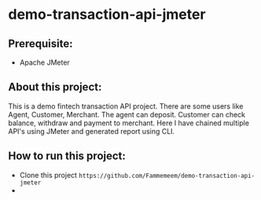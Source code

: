 # demo-transaction-api-jmeter

## Prerequisite:
- Apache JMeter

## About this project:
This is a demo fintech transaction API project. There are some users like Agent, Customer, Merchant. The agent can deposit. Customer can check balance, withdraw and payment to merchant. Here I have chained multiple API's using JMeter and generated report using CLI. 

## How to run this project:
- Clone this project
  ``` https://github.com/Fammemeem/demo-transaction-api-jmeter ```
- 
